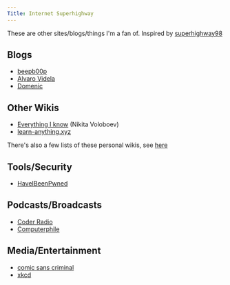 ```yaml
---
Title: Internet Superhighway
---
```


These are other sites/blogs/things I'm a fan of. Inspired by [superhighway98](https://www.johnwdefeo.com/my-work/superhighway-98)

## Blogs

- [beepb00p](https://beepb00p.xyz/)
- [Alvaro Videla](https://alvaro-videla.com/archive.html)
- [Domenic](https://blog.domenic.me/)

## Other Wikis

- [Everything I know](https://wiki.nikitavoloboev.xyz/) (Nikita Voloboev)
- [learn-anything.xyz](https://learn-anything.xyz/)

There's also a few lists of these personal wikis, see [here](https://github.com/lyz-code/best-of-digital-gardens)

## Tools/Security

- [HaveIBeenPwned](https://haveibeenpwned.com/)

## Podcasts/Broadcasts

- [Coder Radio](https://coder.show/)
- [Computerphile](https://www.youtube.com/channel/UC9-y-6csu5WGm29I7JiwpnA)

## Media/Entertainment

- [comic sans criminal](https://www.comicsanscriminal.com/)
- [xkcd](https://xkcd.com/)
